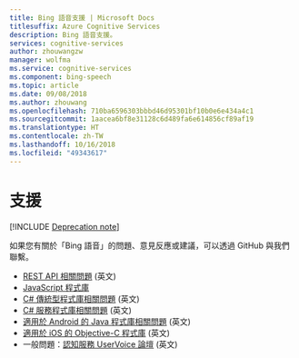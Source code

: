 ```yaml
---
title: Bing 語音支援 | Microsoft Docs
titlesuffix: Azure Cognitive Services
description: Bing 語音支援。
services: cognitive-services
author: zhouwangzw
manager: wolfma
ms.service: cognitive-services
ms.component: bing-speech
ms.topic: article
ms.date: 09/08/2018
ms.author: zhouwang
ms.openlocfilehash: 710ba6596303bbbd46d95301bf10b0e6e434a4c1
ms.sourcegitcommit: 1aacea6bf8e31128c6d489fa6e614856cf89af19
ms.translationtype: HT
ms.contentlocale: zh-TW
ms.lasthandoff: 10/16/2018
ms.locfileid: "49343617"
---
```

# <a name="support"></a>支援

[!INCLUDE [Deprecation note](../../../includes/cognitive-services-bing-speech-api-deprecation-note.md)]

如果您有關於「Bing 語音」的問題、意見反應或建議，可以透過 GitHub 與我們聯繫。 
 - [REST API 相關問題](https://github.com/Azure-Samples/SpeechToText-REST/issues) \(英文\)
 - [JavaScript 程式庫](https://github.com/Azure-Samples/Cognitive-Speech-STT-JavaScript/issues)
 - [C# 傳統型程式庫相關問題](https://github.com/Azure-Samples/Cognitive-Speech-STT-Windows/issues) \(英文\)
 - [C# 服務程式庫相關問題](https://github.com/Azure-Samples/Cognitive-Speech-STT-ServiceLibrary/issues) \(英文\)
 - [適用於 Android 的 Java 程式庫相關問題](https://github.com/Azure-Samples/Cognitive-Speech-STT-Android/issues) \(英文\)
 - [適用於 iOS 的 Objective-C 程式庫](https://github.com/Azure-Samples/Cognitive-Speech-STT-iOS/issues) \(英文\)
 - 一般問題：[認知服務 UserVoice 論壇](https://cognitive.uservoice.com/) \(英文\) 
